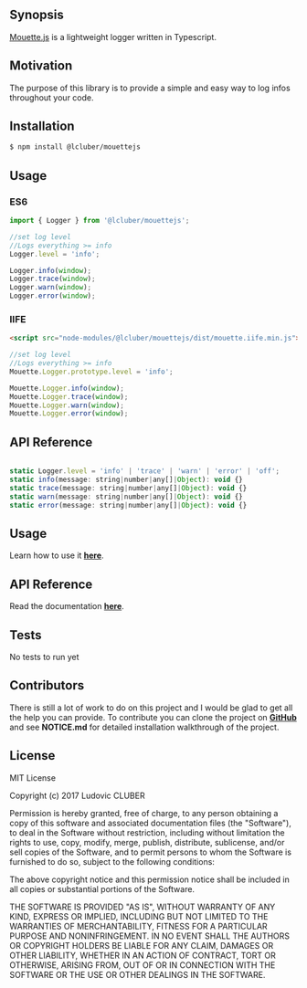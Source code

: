 ## Synopsis

[Mouette.js](http://mouettejs.lcluber.com) is a lightweight logger written in Typescript.

## Motivation

The purpose of this library is to provide a simple and easy way to log infos throughout your code.

## Installation

```bash
$ npm install @lcluber/mouettejs
```

## Usage

### ES6

```javascript
import { Logger } from '@lcluber/mouettejs';

//set log level
//Logs everything >= info
Logger.level = 'info'; 

Logger.info(window);
Logger.trace(window);
Logger.warn(window);
Logger.error(window);

```

### IIFE

```html
<script src="node-modules/@lcluber/mouettejs/dist/mouette.iife.min.js"></script>
```

```javascript
//set log level
//Logs everything >= info
Mouette.Logger.prototype.level = 'info';

Mouette.Logger.info(window);
Mouette.Logger.trace(window);
Mouette.Logger.warn(window);
Mouette.Logger.error(window);

```

## API Reference

```javascript

static Logger.level = 'info' | 'trace' | 'warn' | 'error' | 'off';
static info(message: string|number|any[]|Object): void {}
static trace(message: string|number|any[]|Object): void {}
static warn(message: string|number|any[]|Object): void {}
static error(message: string|number|any[]|Object): void {}

```


## Usage

Learn how to use it **[here](http://mouettejs.lcluber.com/#source)**.

## API Reference

Read the documentation **[here](http://mouettejs.lcluber.com/doc/)**.

## Tests

No tests to run yet

## Contributors

There is still a lot of work to do on this project and I would be glad to get all the help you can provide.
To contribute you can clone the project on **[GitHub](https://github.com/LCluber/Mouette.js)** and see  **NOTICE.md** for detailed installation walkthrough of the project.

## License

MIT License

Copyright (c) 2017 Ludovic CLUBER

Permission is hereby granted, free of charge, to any person obtaining a copy
of this software and associated documentation files (the "Software"), to deal
in the Software without restriction, including without limitation the rights
to use, copy, modify, merge, publish, distribute, sublicense, and/or sell
copies of the Software, and to permit persons to whom the Software is
furnished to do so, subject to the following conditions:

The above copyright notice and this permission notice shall be included in all
copies or substantial portions of the Software.

THE SOFTWARE IS PROVIDED "AS IS", WITHOUT WARRANTY OF ANY KIND, EXPRESS OR
IMPLIED, INCLUDING BUT NOT LIMITED TO THE WARRANTIES OF MERCHANTABILITY,
FITNESS FOR A PARTICULAR PURPOSE AND NONINFRINGEMENT. IN NO EVENT SHALL THE
AUTHORS OR COPYRIGHT HOLDERS BE LIABLE FOR ANY CLAIM, DAMAGES OR OTHER
LIABILITY, WHETHER IN AN ACTION OF CONTRACT, TORT OR OTHERWISE, ARISING FROM,
OUT OF OR IN CONNECTION WITH THE SOFTWARE OR THE USE OR OTHER DEALINGS IN THE
SOFTWARE.
